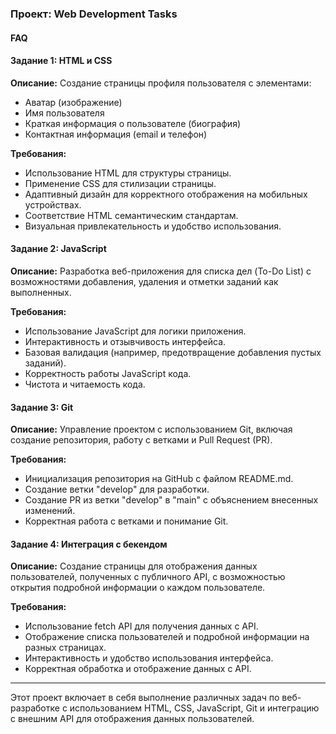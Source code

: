 ### Проект: Web Development Tasks

#### FAQ



#### Задание 1: HTML и CSS

**Описание:**
Создание страницы профиля пользователя с элементами:
- Аватар (изображение)
- Имя пользователя
- Краткая информация о пользователе (биография)
- Контактная информация (email и телефон)

**Требования:**
- Использование HTML для структуры страницы.
- Применение CSS для стилизации страницы.
- Адаптивный дизайн для корректного отображения на мобильных устройствах.
- Соответствие HTML семантическим стандартам.
- Визуальная привлекательность и удобство использования.

#### Задание 2: JavaScript

**Описание:**
Разработка веб-приложения для списка дел (To-Do List) с возможностями добавления, удаления и отметки заданий как выполненных.

**Требования:**
- Использование JavaScript для логики приложения.
- Интерактивность и отзывчивость интерфейса.
- Базовая валидация (например, предотвращение добавления пустых заданий).
- Корректность работы JavaScript кода.
- Чистота и читаемость кода.

#### Задание 3: Git

**Описание:**
Управление проектом с использованием Git, включая создание репозитория, работу с ветками и Pull Request (PR).

**Требования:**
- Инициализация репозитория на GitHub с файлом README.md.
- Создание ветки "develop" для разработки.
- Создание PR из ветки "develop" в "main" с объяснением внесенных изменений.
- Корректная работа с ветками и понимание Git.

#### Задание 4: Интеграция с бекендом

**Описание:**
Создание страницы для отображения данных пользователей, полученных с публичного API, с возможностью открытия подробной информации о каждом пользователе.

**Требования:**
- Использование fetch API для получения данных с API.
- Отображение списка пользователей и подробной информации на разных страницах.
- Интерактивность и удобство использования интерфейса.
- Корректная обработка и отображение данных с API.

---

Этот проект включает в себя выполнение различных задач по веб-разработке с использованием HTML, CSS, JavaScript, Git и интеграцию с внешним API для отображения данных пользователей.